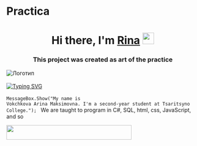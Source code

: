 # Practica
<h1 align="center">Hi there, I'm <a href="https://vk.com/toad_boron" target="_blank">Rina</a> 
<img src="https://i0.wp.com/kikimoraki.ru/wp-content/uploads/2022/05/1635984253_4-papik-pro-p-vektornii-risunok-solnishko-4.png?fit=1280%2C1028&ssl=1" height="30"/></h1>
<h3 align="center">This project was created as art of the practice</h3>

<!---Для подробной версии, статистика по использованию языков-->
![Логотип](https://octodex.github.com/images/orderedlistocat.png "Логотип GitHub")<br></br>
[![Typing SVG](https://readme-typing-svg.herokuapp.com?color=%2336BCF7&lines=I'm+Computer+science+student)](https://git.io/typing-svg)<br></br>
<code>MessageBox.Show("My name is Vokchkova Arina Maksimovna. I'm a second-year student at Tsaritsyno College.");
</code>
We are taught to program in C#, SQL, html, css, JavaScript, and so

<div id="header">
 <div class="logo1">
  <a href="https://vk.com/toad_boron">
   <img src="images/logo1.jpg" width="327" height="38" />
  </a>
 </div>
</div>



<!--https://www.transparentpng.com/thumb/sun/hello-again-sun-png-8.png-->


